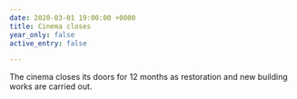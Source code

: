 ```yaml
---
date: 2020-03-01 19:00:00 +0000
title: Cinema closes
year_only: false
active_entry: false

---
```

The cinema closes its doors for 12 months as restoration and new building works are carried out. 